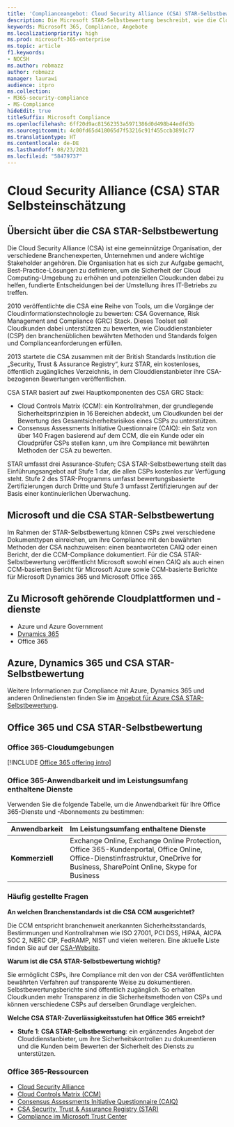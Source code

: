 ```yaml
---
title: 'Complianceangebot: Cloud Security Alliance (CSA) STAR-Selbstbewertung'
description: Die Microsoft STAR-Selbstbewertung beschreibt, wie die Clouddienste die Anforderungen der Cloud Security Alliance erfüllen.
keywords: Microsoft 365, Compliance, Angebote
ms.localizationpriority: high
ms.prod: microsoft-365-enterprise
ms.topic: article
f1.keywords:
- NOCSH
ms.author: robmazz
author: robmazz
manager: laurawi
audience: itpro
ms.collection:
- M365-security-compliance
- MS-Compliance
hideEdit: true
titleSuffix: Microsoft Compliance
ms.openlocfilehash: 6ff20d9ac81562353a5971386d0d498b44edfd3b
ms.sourcegitcommit: 4c00fd65d418065d7f53216c91f455ccb3891c77
ms.translationtype: HT
ms.contentlocale: de-DE
ms.lasthandoff: 08/23/2021
ms.locfileid: "58479737"
---
```

# <a name="cloud-security-alliance-csa-star-self-assessment"></a>Cloud Security Alliance (CSA) STAR Selbsteinschätzung

## <a name="csa-star-self-assessment-overview"></a>Übersicht über die CSA STAR-Selbstbewertung

Die Cloud Security Alliance (CSA) ist eine gemeinnützige Organisation, der verschiedene Branchenexperten, Unternehmen und andere wichtige Stakeholder angehören. Die Organisation hat es sich zur Aufgabe gemacht, Best-Practice-Lösungen zu definieren, um die Sicherheit der Cloud Computing-Umgebung zu erhöhen und potenziellen Cloudkunden dabei zu helfen, fundierte Entscheidungen bei der Umstellung ihres IT-Betriebs zu treffen.  
  
2010 veröffentlichte die CSA eine Reihe von Tools, um die Vorgänge der Cloudinformationstechnologie zu bewerten: CSA Governance, Risk Management and Compliance (GRC) Stack. Dieses Toolset soll Cloudkunden dabei unterstützen zu bewerten, wie Clouddienstanbieter (CSP) den branchenüblichen bewährten Methoden und Standards folgen und Complianceanforderungen erfüllen.  
  
2013 startete die CSA zusammen mit der British Standards Institution die „Security, Trust & Assurance Registry“, kurz STAR, ein kostenloses, öffentlich zugängliches Verzeichnis, in dem Clouddienstanbieter ihre CSA-bezogenen Bewertungen veröffentlichen.  
  
CSA STAR basiert auf zwei Hauptkomponenten des CSA GRC Stack:

- Cloud Controls Matrix (CCM): ein Kontrollrahmen, der grundlegende Sicherheitsprinzipien in 16 Bereichen abdeckt, um Cloudkunden bei der Bewertung des Gesamtsicherheitsrisikos eines CSPs zu unterstützen.
- Consensus Assessments Initiative Questionnaire (CAIQ): ein Satz von über 140 Fragen basierend auf dem CCM, die ein Kunde oder ein Cloudprüfer CSPs stellen kann, um ihre Compliance mit bewährten Methoden der CSA zu bewerten.

STAR umfasst drei Assurance-Stufen; CSA STAR-Selbstbewertung stellt das Einführungsangebot auf Stufe 1 dar, die allen CSPs kostenlos zur Verfügung steht. Stufe 2 des STAR-Programms umfasst bewertungsbasierte Zertifizierungen durch Dritte und Stufe 3 umfasst Zertifizierungen auf der Basis einer kontinuierlichen Überwachung.

## <a name="microsoft-and-csa-star-self-assessment"></a>Microsoft und die CSA STAR-Selbstbewertung

Im Rahmen der STAR-Selbstbewertung können CSPs zwei verschiedene Dokumenttypen einreichen, um ihre Compliance mit den bewährten Methoden der CSA nachzuweisen: einen beantworteten CAIQ oder einen Bericht, der die CCM-Compliance dokumentiert. Für die CSA STAR-Selbstbewertung veröffentlicht Microsoft sowohl einen CAIQ als auch einen CCM-basierten Bericht für Microsoft Azure sowie CCM-basierte Berichte für Microsoft Dynamics 365 und Microsoft Office 365.  

## <a name="microsoft-in-scope-cloud-platforms--services"></a>Zu Microsoft gehörende Cloudplattformen und -dienste

- Azure und Azure Government
- [Dynamics 365](https://aka.ms/d365-compliance-list)
- Office 365

## <a name="azure-dynamics-365-and-csa-star-self-assessment"></a>Azure, Dynamics 365 und CSA STAR-Selbstbewertung

Weitere Informationen zur Compliance mit Azure, Dynamics 365 und anderen Onlinediensten finden Sie im [Angebot für Azure CSA STAR-Selbstbewertung](/azure/compliance/offerings/offering-csa-star-self-assessment).

## <a name="office-365-and-csa-star-self-assessment"></a>Office 365 und CSA STAR-Selbstbewertung

### <a name="office-365-cloud-environments"></a>Office 365-Cloudumgebungen

[!INCLUDE [Office 365 offering intro](../includes/o365-offering-introduction.md)]

### <a name="office-365-applicability-and-in-scope-services"></a>Office 365-Anwendbarkeit und im Leistungsumfang enthaltene Dienste

Verwenden Sie die folgende Tabelle, um die Anwendbarkeit für Ihre Office 365-Dienste und -Abonnements zu bestimmen:

| **Anwendbarkeit** | **Im Leistungsumfang enthaltene Dienste** |
|:------------------|:----------------------|
| **Kommerziell** |Exchange Online, Exchange Online Protection, Office 365-Kundenportal, Office Online, Office-Dienstinfrastruktur, OneDrive for Business, SharePoint Online, Skype for Business |

### <a name="frequently-asked-questions"></a>Häufig gestellte Fragen

**An welchen Branchenstandards ist die CSA CCM ausgerichtet?**

Die CCM entspricht branchenweit anerkannten Sicherheitsstandards, Bestimmungen und Kontrollrahmen wie ISO 27001, PCI DSS, HIPAA, AICPA SOC 2, NERC CIP, FedRAMP, NIST und vielen weiteren. Eine aktuelle Liste finden Sie auf der [CSA-Website](https://cloudsecurityalliance.org/).

**Warum ist die CSA STAR-Selbstbewertung wichtig?**

Sie ermöglicht CSPs, ihre Compliance mit den von der CSA veröffentlichten bewährten Verfahren auf transparente Weise zu dokumentieren. Selbstbewertungsberichte sind öffentlich zugänglich. So erhalten Cloudkunden mehr Transparenz in die Sicherheitsmethoden von CSPs und können verschiedene CSPs auf derselben Grundlage vergleichen.

**Welche CSA STAR-Zuverlässigkeitsstufen hat Office 365 erreicht?**

- **Stufe 1**: **CSA STAR-Selbstbewertung**: ein ergänzendes Angebot der Clouddienstanbieter, um ihre Sicherheitskontrollen zu dokumentieren und die Kunden beim Bewerten der Sicherheit des Diensts zu unterstützen.

### <a name="office-365-resources"></a>Office 365-Ressourcen

- [Cloud Security Alliance](https://cloudsecurityalliance.org/)
- [Cloud Controls Matrix (CCM)](https://cloudsecurityalliance.org/group/cloud-controls-matrix/)
- [Consensus Assessments Initiative Questionnaire (CAIQ)](https://cloudsecurityalliance.org/group/consensus-assessments/)
- [CSA Security, Trust & Assurance Registry (STAR)](https://cloudsecurityalliance.org/star/)
- [Compliance im Microsoft Trust Center](https://www.microsoft.com/trust-center/compliance/compliance-overview)